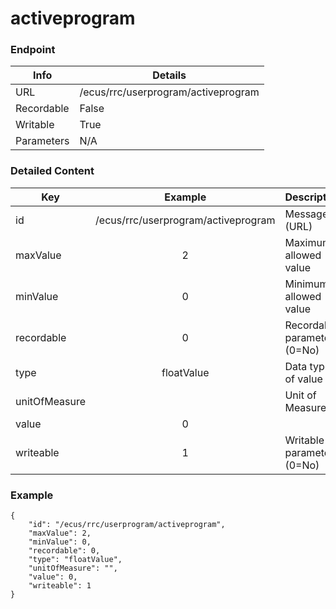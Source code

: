 # activeprogram



### Endpoint

| Info  | Details |
| ------------- | ------------- |
| URL   | /ecus/rrc/userprogram/activeprogram   |
| Recordable   | False   |
| Writable   | True   |
| Parameters  | N/A |

### Detailed Content

|  Key  | Example | Description |
| ------------- | :------: | ------------------------------ |
|  id | /ecus/rrc/userprogram/activeprogram | Message ID (URL) |
|  maxValue | 2 | Maximum allowed value |
|  minValue | 0 | Minimum allowed value |
|  recordable | 0 | Recordable parameter (0=No) |
|  type | floatValue | Data type of value |
|  unitOfMeasure |  | Unit of Measure |
|  value | 0 |  |
|  writeable | 1 | Writable parameter (0=No) |



### Example
```
{
    "id": "/ecus/rrc/userprogram/activeprogram",
    "maxValue": 2,
    "minValue": 0,
    "recordable": 0,
    "type": "floatValue",
    "unitOfMeasure": "",
    "value": 0,
    "writeable": 1
}
```

